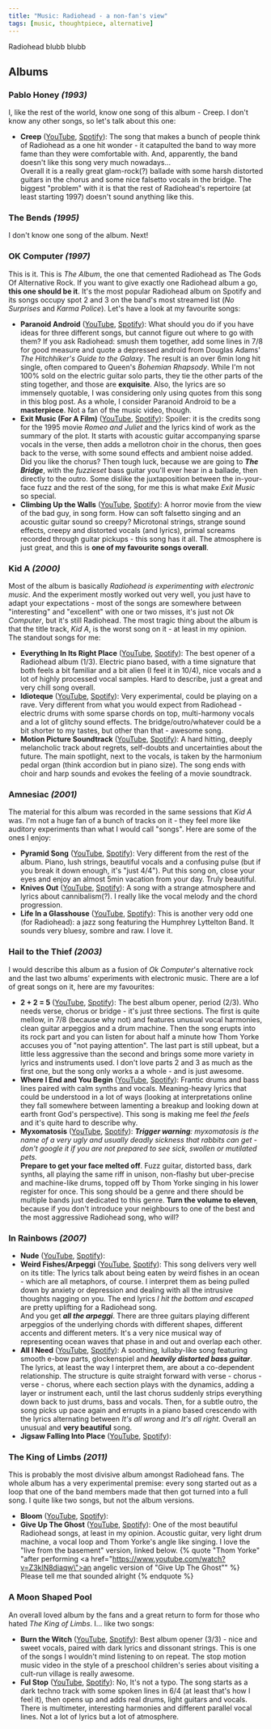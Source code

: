 ```yaml
---
title: "Music: Radiohead - a non-fan's view"
tags: [music, thoughtpiece, alternative]
---
```

Radiohead blubb blubb

## Albums

### Pablo Honey _(1993)_
I, like the rest of the world, know one song of this album - Creep. I don't know any other songs, so let's talk about this one:

* __Creep__ ([YouTube](https://www.youtube.com/watch?v=XFkzRNyygfk), [Spotify](https://open.spotify.com/intl-de/track/70LcF31zb1H0PyJoS1Sx1r?si=bf58370464164481)): The song that makes a bunch of people think of Radiohead as a one hit wonder - it catapulted the band to way more fame than they were comfortable with. And, apparently, the band doesn't like this song very much nowadays...  
Overall it is a really great glam-rock(?) ballade with some harsh distorted guitars in the chorus and some nice falsetto vocals in the bridge. The biggest "problem" with it is that the rest of Radiohead's repertoire (at least starting 1997) doesn't sound anything like this. 

### The Bends _(1995)_
I don't know one song of the album. Next! 

### OK Computer _(1997)_
This is it. This is _The Album_, the one that cemented Radiohead as The Gods Of Alternative Rock. If you want to give exactly one Radiohead album a go, __this one should be it__. It's the most popular Radiohead album on Spotify and its songs occupy spot 2 and 3 on the band's most streamed list (_No Surprises_ and _Karma Police_). Let's have a look at my favourite songs:

* __Paranoid Android__ ([YouTube](https://www.youtube.com/watch?v=fHiGbolFFGw), [Spotify](https://open.spotify.com/intl-de/track/6LgJvl0Xdtc73RJ1mmpotq?si=c4a3f8a521864d58)): What should you do if you have ideas for three different songs, but cannot figure out where to go with them? If you ask Radiohead: smush them together, add some lines in 7/8 for good measure and quote a depressed android from Douglas Adams' _The Hitchhiker's Guide to the Galaxy_. The result is an over 6min long hit single, often compared to Queen's _Bohemian Rhapsody_. While I'm not 100% sold on the electric guitar solo parts, they tie the other parts of the sting together, and those are __exquisite__. Also, the lyrics are so immensely quotable, I was considering only using quotes from this song in this blog post. As a whole, I consider Paranoid Android to be a __masterpiece__. Not a fan of the music video, though.
* __Exit Music (For A Film)__ ([YouTube](https://www.youtube.com/watch?v=Bf01riuiJWA&pp=ygUUcmFkaW9oZWFkIGV4aXQgbXVzaWM%3D), [Spotify](https://open.spotify.com/intl-de/track/0z1o5L7HJx562xZSATcIpY?si=9aa7e30c24004120)): Spoiler: it is the credits song for the 1995 movie _Romeo and Juliet_ and the lyrics kind of work as the summary of the plot. It starts with acoustic guitar accompanying sparse vocals in the verse, then adds a mellotron choir in the chorus, then goes back to the verse, with some sound effects and ambient noise added. Did you like the chorus? Then tough luck, because we are going to ___The Bridge___, with the _fuzzieset_ bass guitar you'll ever hear in a ballade, then directly to the outro. Some dislike the juxtaposition between the in-your-face fuzz and the rest of the song, for me this is what make _Exit Music_ so special.
* __Climbing Up the Walls__ ([YouTube](https://www.youtube.com/watch?v=XX4EpkR-Sp4&pp=ygUfcmFkaW9oZWFkIGNsaW1iaW5nIHVwIHRoZSB3YWxscw%3D%3D), [Spotify](https://open.spotify.com/intl-de/track/2PDQReEXBViVwkrbQ34vd7?si=6a95ec06c860444e)): A horror movie from the view of the bad guy, in song form. How can soft falsetto singing and an acoustic guitar sound so creepy? Microtonal strings, strange sound effects, creepy and distorted vocals (and lyrics), primal screams recorded through guitar pickups - this song has it all. The atmosphere is just great, and this is __one of my favourite songs overall__.

### Kid A _(2000)_
Most of the album is basically _Radiohead is experimenting with electronic music_. And the experiment mostly worked out very well, you just have to adapt your expectations - most of the songs are somewhere between "interesting" and "excellent" with one or two misses, it's just not _Ok Computer_, but it's still Radiohead. The most tragic thing about the album is that the title track, _Kid A_, is the worst song on it - at least in my opinion.  
The standout songs for me:
* __Everything In Its Right Place__ ([YouTube](https://www.youtube.com/watch?v=onRk0sjSgFU&pp=ygUncmFkaW9oZWFkIEV2ZXJ5dGhpbmcgSW4gSXRzIFJpZ2h0IFBsYWNl), [Spotify](https://open.spotify.com/intl-de/track/2kRFrWaLWiKq48YYVdGcm8?si=753616a49eef4e49)): The best opener of a Radiohead album (1/3). Electric piano based, with a time signature that both feels a bit familiar and a bit alien (I feel it in 10/4), nice vocals and a lot of highly processed vocal samples. Hard to describe, just a great and very chill song overall.
* __Idioteque__ ([YouTube](https://www.youtube.com/watch?v=svwJTnZOaco&pp=ygUTcmFkaW9oZWFkIGlkaW90ZXF1ZQ%3D%3D), [Spotify](https://open.spotify.com/intl-de/track/1W5XugQJGhnSATMI5n002M?si=ac789a49b2574a87)): Very experimental, could be playing on a rave. Very different from what you would expect from Radiohead - electric drums with some sparse chords on top, multi-harmony vocals and a lot of glitchy sound effects. The bridge/outro/whatever could be a bit shorter to my tastes, but other than that - awesome song.
* __Motion Picture Soundtrack__ ([YouTube](https://www.youtube.com/watch?v=EcSvMFm2ABE&pp=ygUjcmFkaW9oZWFkIG1vdGlvbiBwaWN0dXJlIHNvdW5kdHJhY2s%3D), [Spotify](https://open.spotify.com/intl-de/track/4SrRrB27n7fiRkQcPoKfpk?si=2f0ff1d7fa464dfd)): A hard hitting, deeply melancholic track about regrets, self-doubts and uncertainties about the future. The main spotlight, next to the vocals, is taken by the harmonium pedal organ (think accordion but in piano size). The song ends with choir and harp sounds and evokes the feeling of a movie soundtrack. 

### Amnesiac _(2001)_
The material for this album was recorded in the same sessions that _Kid A_ was. I'm not a huge fan of a bunch of tracks on it - they feel more like auditory experiments than what I would call "songs". Here are some of the ones I enjoy:
* __Pyramid Song__ ([YouTube](https://www.youtube.com/watch?v=3M_Gg1xAHE4&pp=ygUWcmFkaW9oZWFkIHB5cmFtaWQgc29uZw%3D%3D), [Spotify](https://open.spotify.com/intl-de/track/55q3Ro66yXWi9rsEddeEN4?si=a20d9132e15948db)): Very different from the rest of the album. Piano, lush strings, beautiful vocals and a confusing pulse (but if you break it down enough, it's "just 4/4"). Put this song on, close your eyes and enjoy an almost 5min vacation from your day. Truly beautiful.
* __Knives Out__ ([YouTube](https://www.youtube.com/watch?v=2Lpw3yMCWro&pp=ygUUcmFkaW9oZWFkIGtuaXZlcyBvdXQ%3D), [Spotify](https://open.spotify.com/intl-de/track/521OhfIeThXJKiTyz0m883?si=2ee3840ebed24bc5)): A song with a strange atmosphere and lyrics about cannibalism(?). I really like the vocal melody and the chord progression.
* __Life In a Glasshouse__ ([YouTube](https://www.youtube.com/watch?v=hKrAPSootn4&pp=ygUecmFkaW9oZWFkIGxpZmUgaW4gYSBnbGFzc2hvdXNl), [Spotify](https://open.spotify.com/intl-de/track/5xJc58mBWz68WhwU2n5seR?si=bf0cfa9aeed14d9c)): This is another very odd one (for Radiohead): a jazz song featuring the Humphrey Lyttelton Band. It sounds very bluesy, sombre and raw. I love it.

### Hail to the Thief _(2003)_
I would describe this album as a fusion of _Ok Computer_'s alternative rock and the last two albums' experiments with electronic music. There are a lof of great songs on it, here are my favourites:
* __2 + 2 = 5__ ([YouTube](https://www.youtube.com/watch?v=2w6kHS_IRrE&pp=ygUPcmFkaW9oZWFkIDIrMj01), [Spotify](https://open.spotify.com/intl-de/track/4xkcGfpM9RwB4IiQ7yx2dB?si=2260445c33fe409b)): The best album opener, period (2/3). Who needs verse, chorus or bridge - it's just three sections. The first is quite mellow, in 7/8 (because why not) and features unusual vocal harmonies, clean guitar arpeggios and a drum machine. Then the song erupts into its rock part and you can listen for about half a minute how Thom Yorke accuses you of "not paying attention". The last part is still upbeat, but a little less aggressive than the second and brings some more variety in lyrics and instruments used. I don't love parts 2 and 3 as much as the first one, but the song only works a a whole - and is just awesome.
* __Where I End and You Begin__ ([YouTube](https://www.youtube.com/watch?v=pyTY6Z-Fqzw&pp=ygUjcmFkaW9oZWFkIHdoZXJlIGkgZW5kIGFuZCB5b3UgYmVnaW4%3D), [Spotify](https://open.spotify.com/intl-de/track/2dDqsUr11Mv0qhXByNfbJx?si=b8b3c00beac94a60)): Frantic drums and bass lines paired with calm synths and vocals. Meaning-heavy lyrics that could be understood in a lot of ways (looking at interpretations online they fall somewhere between lamenting a breakup and looking down at earth front God's perspective). This song is making me feel _the feels_ and it's quite hard to describe why.
* __Myxomatosis__ ([YouTube](https://www.youtube.com/watch?v=PxOO8YkB_Og&pp=ygUVcmFkaW9oZWFkIG15eG9tYXRvc2lz), [Spotify](https://open.spotify.com/intl-de/track/3MW7yZK3kKtjsmJpsvBwyf?si=788083feeb8d4ff9)): ____Trigger warning___: myxomatosis is the name of a very ugly and usually deadly sickness that rabbits can get - don't google it if you are not prepared to see sick, swollen or mutilated pets._  
__Prepare to get your face melted off__. Fuzz guitar, distorted bass, dark synths, all playing the same riff in unison, non-flashy but uber-precise and machine-like drums, topped off by Thom Yorke singing in his lower register for once. This song should be a genre and there should be multiple bands just dedicated to this genre. __Turn the volume to eleven__, because if you don't introduce your neighbours to one of the best and the most aggressive Radiohead song, who will?

### In Rainbows _(2007)_
* __Nude__ ([YouTube](https://www.youtube.com/watch?v=BbWBRnDK_AE&pp=ygUOcmFkaW9oZWFkIG51ZGU%3D), [Spotify](https://open.spotify.com/intl-de/track/35YyxFpE0ZTOoqFx5bADW8?si=bfe115a9b6c34cbc)):
* __Weird Fishes/Arpeggi__ ([YouTube](https://www.youtube.com/watch?v=TNRCvG9YtYI&pp=ygUXcmFkaW9oZWFkIHdlaXJkIGZpc2hlcyA%3D), [Spotify](https://open.spotify.com/intl-de/track/4wajJ1o7jWIg62YqpkHC7S?si=b14b357319584eca)): This song delivers very well on its title: The lyrics talk about being eaten by weird fishes in an ocean - which are all metaphors, of course. I interpret them as being pulled down by anxiety or depression and dealing with all the intrusive thoughts nagging on you. The end lyrics _I hit the bottom and escaped_ are pretty uplifting for a Radiohead song.  
And you get ___all the arpeggi___. There are three guitars playing different arpeggios of the underlying chords with different shapes, different accents and different meters. It's a very nice musical way of representing ocean waves that phase in and out and overlap each other. 
* __All I Need__ ([YouTube](https://www.youtube.com/watch?v=DV1hQSt2hSE&pp=ygUUcmFkaW9oZWFkIGFsbCBpIG5lZWQ%3D), [Spotify](https://open.spotify.com/intl-de/track/5Qv2Nby1xTr9pQyjkrc94J?si=2092a10cf3bb4dc7)): A soothing, lullaby-like song featuring smooth e-bow parts, glockenspiel and ___heavily distorted bass guitar___. The lyrics, at least the way I interpret them, are about a co-dependent relationship. The structure is quite straight forward with verse - chorus - verse - chorus, where each section plays with the dynamics, adding a layer or instrument each, until the last chorus suddenly strips everything down back to just drums, bass and vocals. Then, for a subtle outro, the song picks up pace again and errupts in a piano based crescendo with the lyrics alternating between _It's all wrong_ and _It's all right_. Overall an unusual and __very beautiful__ song. 
* __Jigsaw Falling Into Place__ ([YouTube](https://www.youtube.com/watch?v=GoLJJRIWCLU&pp=ygUjcmFkaW9oZWFkIGppZ3NhdyBmYWxsaW5nIGludG8gcGxhY2U%3D), [Spotify](https://open.spotify.com/intl-de/track/0YJ9FWWHn9EfnN0lHwbzvV?si=a4f9910b28244dc4)):

### The King of Limbs _(2011)_
This is probably the most divisive album amongst Radiohead fans. The whole album has a very experimental premise: every song started out as a loop that one of the band members made that then got turned into a full song. I quite like two songs, but not the album versions. 
* __Bloom__ ([YouTube](https://www.youtube.com/watch?v=IxBQ8Er8DYc&pp=ygUPcmFkaW9oZWFkIGJsb29t), [Spotify](https://open.spotify.com/intl-de/track/2HO0MwfNYxJa2zwo6vrQMT?si=2af01bed91914da1)): 
* __Give Up The Ghost__ ([YouTube](https://www.youtube.com/watch?v=QGGb7o7EbFs&pp=ygUbcmFkaW9oZWFkIGdpdmUgdXAgdGhlIGdob3N0), [Spotify](https://open.spotify.com/intl-de/track/05NZMYuLR71Z3qrZOUiUm2?si=a7e029131e324be5)): One of the most beautiful Radiohead songs, at least in my opinion. Acoustic guitar, very light drum machine, a vocal loop and Thom Yorke's angle like singing. I love the "live from the basement" version, linked below.
{% quote "Thom Yorke" "after performing <a href=\"https://www.youtube.com/watch?v=Z3klN8diaqw\">an angelic version of \"Give Up The Ghost\"</a>" %}
Please tell me that sounded alright
{% endquote %}

### A Moon Shaped Pool
An overall loved album by the fans and a great return to form for those who hated _The King of Limbs_. I... like two songs:
* __Burn the Witch__ ([YouTube](https://www.youtube.com/watch?v=yI2oS2hoL0k&pp=ygUYcmFkaW9oZWFkIGJ1cm4gdGhlIHdpdGNo), [Spotify](https://open.spotify.com/intl-de/track/3DpuYpzkvUWXbmzCm6pfzR?si=0062034c417348e9)): Best album opener (3/3) - nice and sweet vocals, paired with dark lyrics and dissonant strings. This is one of the songs I wouldn't mind listening to on repeat. The stop motion music video in the style of a preschool children's series about visiting a cult-run village is really awesome. 
* __Ful Stop__ ([YouTube](https://www.youtube.com/watch?v=NHDOk7lA53w&pp=ygUScmFkaW9oZWFkIGZ1bCBzdG9w), [Spotify](https://open.spotify.com/intl-de/track/6nOsTV3cMjLh3k6Wpk468L?si=8a4f300a190049ba)): No, It's not a typo. The song starts as a dark techno track with some spoken lines in 6/4 (at least that's how I feel it), then opens up and adds real drums, light guitars and vocals. There is multimeter, interesting harmonies and different parallel vocal lines. Not a lot of lyrics but a lot of atmosphere.